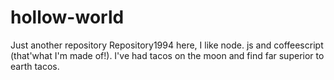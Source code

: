 # hollow-world
Just  another  repository
Repository1994  here, I like node. js and coffeescript (that'what I'm made of!).
I've had tacos on the moon and find far superior to earth tacos.
